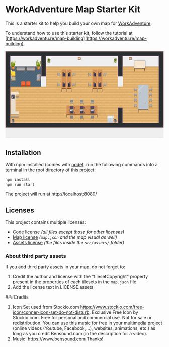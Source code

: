 # WorkAdventure Map Starter Kit

This is a starter kit to help you build your own map for [WorkAdventure](https://workadventu.re).

To understand how to use this starter kit, follow the tutorial at [https://workadventu.re/map-building](https://workadventu.re/map-building).

![map](./map.png)

## Installation

With npm installed (comes with [node](https://nodejs.org/en/)), run the following commands into a terminal in the root directory of this project:

```shell
npm install
npm run start
```

The project will run at http://localhost:8080/

## Licenses

This project contains multiple licenses:

* [Code license](./LICENSE.code) *(all files except those for other licenses)*
* [Map license](./LICENSE.map) *(`map.json` and the map visual as well)*
* [Assets license](./LICENSE.assets) *(the files inside the `src/assets/` folder)*

### About third party assets

If you add third party assets in your map, do not forget to:
1. Credit the author and license with the "tilesetCopyright" property present in the properties of each tilesets in the `map.json` file
2. Add the license text in LICENSE.assets

###Credits

1. Icon Set used from Stockio.com https://www.stockio.com/free-icon/conner-icon-set-do-not-disturb. 
   Exclusive Free Icon by Stockio.com. Free for personal and commercial use. Not for sale or redistribution.
   You can use this music for free in your multimedia project (online videos (Youtube, Facebook,...), websites, animations, etc.) as long as you credit Bensound.com (in the description for a video).
2. Music: https://www.bensound.com Thanks!